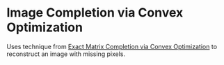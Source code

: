 Image Completion via Convex Optimization
========================================

Uses technique from [Exact Matrix Completion via Convex
Optimization](http://www.springerlink.com/index/10.1007/s10208-009-9045-5) to
reconstruct an image with missing pixels.
